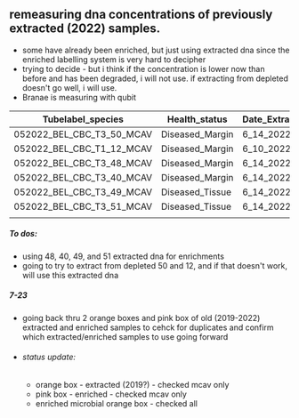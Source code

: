 
## remeasuring dna concentrations of previously extracted (2022) samples. 
- some have already been enriched, but just using extracted dna since the enriched labelling system is very hard to decipher
- trying to decide - but i think if the concentration is lower now than before and has been degraded, i will not use. if extracting from depleted doesn't go well, i will use. 
- Branae is measuring with qubit 

| Tubelabel_species         | Health_status   | Date_Extracted | Original_Raw_ng_ul | Date_Enriched | Microbe_ng_ul | qubit_check_date | Extracted_ng_ul_2024 | Status_notes |
| ------------------------- | --------------- | -------------- | ------------------ | ------------- | ------------- | ---------------- | -------------------- | ------------ |
| 052022_BEL_CBC_T3_50_MCAV | Diseased_Margin | 6_14_2022      | 0                  | _             | _             | 7/11/24          | 1.9                  | Depleted     |
| 052022_BEL_CBC_T1_12_MCAV | Diseased_Margin | 6_10_2022      | 6.2                | 7_6_2022      | 0.1           | 7/11/24          | 3.95                 | Depleted     |
| 052022_BEL_CBC_T3_48_MCAV | Diseased_Margin | 6_14_2022      | 38.3               | 7_6_2022      | 6.4           | 7/11/24          | 15.7                 |              |
| 052022_BEL_CBC_T3_40_MCAV | Diseased_Margin | 6_14_2022      | 24.7               | 7_6_2022      | 7.5           | 7/11/24          | 13.3                 |              |
| 052022_BEL_CBC_T3_49_MCAV | Diseased_Tissue | 6_14_2022      | 41.9               | 7_6_2022      | 5.8           | 7/11/24          | 23.7                 |              |
| 052022_BEL_CBC_T3_51_MCAV | Diseased_Tissue | 6_14_2022      | 30.8               | 7_6_2022      | 1.5           | 7/11/24          | 20.3                 |              |
|                           |                 |                |                    |               |               |                  |                      |              |
##### To dos:
- using 48, 40, 49, and 51 extracted dna for enrichments 
- going to try to extract from depleted 50 and 12, and if that doesn't work, will use this extracted dna 


##### 7-23
- going back thru 2 orange boxes and pink box of old (2019-2022) extracted and enriched samples to cehck for duplicates and confirm which extracted/enriched samples to use going forward 
- ###### status update:
	- orange box - extracted (2019?) - checked mcav only 
	- pink box - enriched - checked mcav only 
	- enriched microbial orange box - checked all 